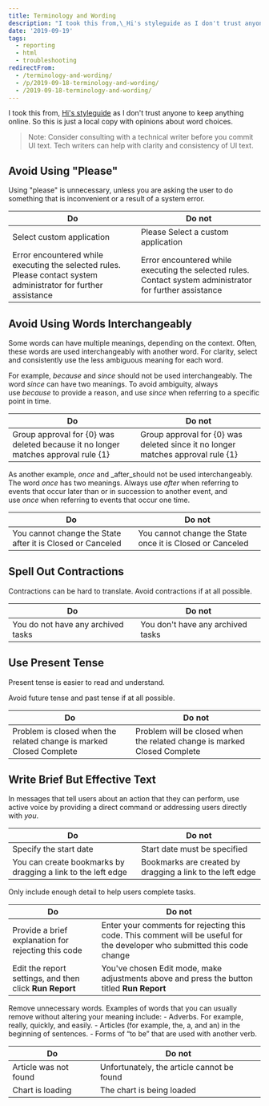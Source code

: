 ```yaml
---
title: Terminology and Wording
description: "I took this from,\_Hi's styleguide as I don't trust anyone to keep anything online. So this is just a local copy with opinions about word choices.\r\n\r\n> Note: ..."
date: '2019-09-19'
tags:
  - reporting
  - html
  - troubleshooting
redirectFrom:
  - /terminology-and-wording/
  - /p/2019-09-18-terminology-and-wording/ 
  - /2019-09-18-terminology-and-wording/
---
```


<!--StartFragment-->

I took this from, [Hi's styleguide](https://hi.service-now.com/styles/heisenberg/styleguide/docs/terminology_and_wording.html) as I don't trust anyone to keep anything online. So this is just a local copy with opinions about word choices.

> Note: Consider consulting with a technical writer before you commit UI text. Tech writers can help with clarity and consistency of UI text.

## Avoid Using "Please"

Using "please" is unnecessary, unless you are asking the user to do something that is inconvenient or a result of a system error.

| Do                                                                                                               | Do not                                                                                                    |
| ---------------------------------------------------------------------------------------------------------------- | --------------------------------------------------------------------------------------------------------- |
| Select custom application                                                                                        | Please Select a custom application                                                                        |
| Error encountered while executing the selected rules. Please contact system administrator for further assistance | Error encountered while executing the selected rules. Contact system administrator for further assistance |

## Avoid Using Words Interchangeably

Some words can have multiple meanings, depending on the context. Often, these words are used interchangeably with another word. For clarity, select and consistently use the less ambiguous meaning for each word.

For example, *because* and *since* should not be used interchangeably. The word *since* can have two meanings. To avoid ambiguity, always use *because* to provide a reason, and use *since* when referring to a specific point in time.

| Do                                                                                | Do not                                                                          |
| --------------------------------------------------------------------------------- | ------------------------------------------------------------------------------- |
| Group approval for {0} was deleted because it no longer matches approval rule {1} | Group approval for {0} was deleted since it no longer matches approval rule {1} |

As another example, *once* and _after_should not be used interchangeably. The word *once* has two meanings. Always use *after* when referring to events that occur later than or in succession to another event, and use *once* when referring to events that occur one time.

| Do                                                         | Do not                                                    |
| ---------------------------------------------------------- | --------------------------------------------------------- |
| You cannot change the State after it is Closed or Canceled | You cannot change the State once it is Closed or Canceled |

## Spell Out Contractions

Contractions can be hard to translate. Avoid contractions if at all possible.

| Do                                 | Do not                            |
| ---------------------------------- | --------------------------------- |
| You do not have any archived tasks | You don't have any archived tasks |

## Use Present Tense

Present tense is easier to read and understand.

Avoid future tense and past tense if at all possible.

| Do                                                                  | Do not                                                                   |
| ------------------------------------------------------------------- | ------------------------------------------------------------------------ |
| Problem is closed when the related change is marked Closed Complete | Problem will be closed when the related change is marked Closed Complete |

## Write Brief But Effective Text

In messages that tell users about an action that they can perform, use active voice by providing a direct command or addressing users directly with *you*.

| Do                                                           | Do not                                                    |
| ------------------------------------------------------------ | --------------------------------------------------------- |
| Specify the start date                                       | Start date must be specified                              |
| You can create bookmarks by dragging a link to the left edge | Bookmarks are created by dragging a link to the left edge |

Only include enough detail to help users complete tasks.

| Do                                                      | Do not                                                                                                                    |
| ------------------------------------------------------- | ------------------------------------------------------------------------------------------------------------------------- |
| Provide a brief explanation for rejecting this code     | Enter your comments for rejecting this code. This comment will be useful for the developer who submitted this code change |
| Edit the report settings, and then click **Run Report** | You've chosen Edit mode, make adjustments above and press the button titled **Run Report**                                |

Remove unnecessary words. Examples of words that you can usually remove without altering your meaning include: - Adverbs. For example, really, quickly, and easily. - Articles (for example, the, a, and an) in the beginning of sentences. - Forms of “to be” that are used with another verb.

| Do                    | Do not                                     |
| --------------------- | ------------------------------------------ |
| Article was not found | Unfortunately, the article cannot be found |
| Chart is loading      | The chart is being loaded                  |

<!--EndFragment-->